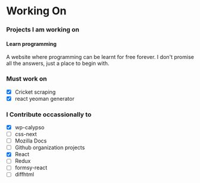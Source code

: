 # Working On

### Projects I am working on 

#### Learn programming
A website where programming can be learnt for free forever. I don't promise all the answers, just a place to begin with. 


### Must work on

- [x] Cricket scraping
- [x] react yeoman generator

### I Contribute occassionally to

- [x] wp-calypso
- [ ] css-next
- [ ] Mozilla Docs
- [ ] Github organization projects
- [x] React
- [ ] Redux
- [ ] formsy-react
- [ ] diffhtml
